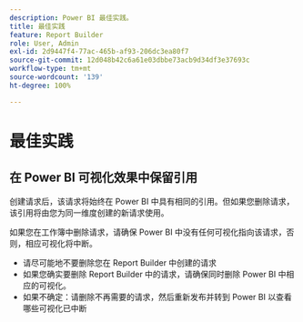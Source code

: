 ```yaml
---
description: Power BI 最佳实践。
title: 最佳实践
feature: Report Builder
role: User, Admin
exl-id: 2d9447f4-77ac-465b-af93-206dc3ea80f7
source-git-commit: 12d048b42c6a61e03dbbe73acb9d34df3e37693c
workflow-type: tm+mt
source-wordcount: '139'
ht-degree: 100%

---
```


# 最佳实践

## 在 Power BI 可视化效果中保留引用

创建请求后，该请求将始终在 Power BI 中具有相同的引用。但如果您删除请求，该引用将由您为同一维度创建的新请求使用。

如果您在工作簿中删除请求，请确保 Power BI 中没有任何可视化指向该请求，否则，相应可视化将中断。

* 请尽可能地不要删除您在 Report Builder 中创建的请求
* 如果您确实要删除 Report Builder 中的请求，请确保同时删除 Power BI 中相应的可视化。
* 如果不确定：请删除不再需要的请求，然后重新发布并转到 Power BI 以查看哪些可视化已中断
